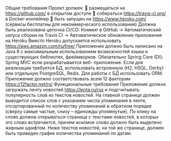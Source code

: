 Общие требования
Проект должен:
 размещаться на https://github.com/ в открытом доступе
 собираться https://travis-ci.org/ в Docker-контейнер
 быть запущен на https://www.heroku.com/
(сервисы бесплатны для некоммерческого использования)
Должна быть реализована цепочка CI/CD:
Коммит в GitHub -&gt; Автоматический запуск сборки на Travis CI -&gt; Автоматическое обновление приложения на
Heroku
Вместо Heroku допускается использовать https://aws.amazon.com/ru/free/
Приложение должно быть написано на Java 8 с максимальным использованием возможностей языка и
существующих библиотек, фреймворков. Обязательно Spring Core (DI); Spring MVC если разрабатывается веб-
приложение.
Если для реализации требуется БД, использовать встроенную (H2, HSQL, Derby) или отдельную PostgreSQL,
Redis. Для работы с БД использовать ORM.
Приложение должно соответствовать всем 12 факторам https://12factor.net/ru/
Функциональные требования
Приложение должно загружать ленту новостей https://lenta.ru/rss и подсчитывать популярность слов из
текстов новостей.
На главной странице должен выводится список слов с указанием числа упоминания в ленте, отсортированный
по количеству упоминаний в обратном порядке (сверху самые частые, снизу – единожды упомянутые).
По клику на слово должна открываться страница с текстами новостей, в которых это слово встречается,
причем искомое слово должно быть выделено жирным шрифтом.
Ниже текстов новостей, на той же странице, должен быть приведен график количества упоминаний по датам.
